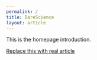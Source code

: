 ```yaml
---
permalink: /
title: DareScience
layout: article
---
```


This is the homepage introduction.

[Replace this with real article](/articles/replace-this-with-real-article/)
